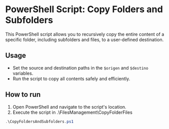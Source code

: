 # PowerShell Script: Copy Folders and Subfolders

This PowerShell script allows you to recursively copy the entire content of a specific folder, including subfolders and files, to a user-defined destination.

## Usage

- Set the source and destination paths in the `$origen` and `$destino` variables.
- Run the script to copy all contents safely and efficiently.

## How to run

1. Open PowerShell and navigate to the script's location.
2. Execute the script in .\FilesManagement\CopyFolderFiles

```powershell
.\CopyFoldersAndSubfolders.ps1